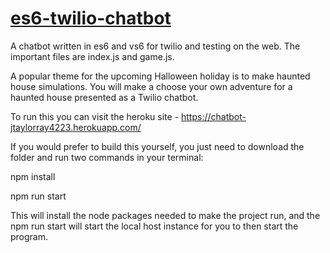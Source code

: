 # <a href="https://github.com/rhildred/es6-twilio-chatbot" target="_blank">es6-twilio-chatbot</a>

A chatbot written in es6 and vs6 for twilio and testing on the web. The important files are index.js and game.js.

A popular theme for the upcoming Halloween holiday is to make haunted house simulations. You will make a choose your own adventure for a haunted house presented as a Twilio chatbot. 

To run this you can visit the heroku site - https://chatbot-jtaylorray4223.herokuapp.com/

If you would prefer to build this yourself, you just need to download the folder and run two commands in your terminal:

npm install

npm run start

This will install the node packages needed to make the project run, and the npm run start will start the local host instance for you to
then start the program.
